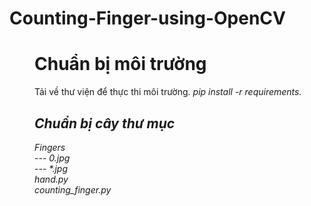 # Counting-Finger-using-OpenCV
<dir>
  <h1>Chuẩn bị môi trường</h1>
  Tải về thư viện để thực thi môi trường.
    <i>pip install -r requirements.
</dir>
<dir>
  <h2>Chuẩn bị cây thư mục</h2>
  Fingers
    <br>--- 0.jpg
    <br>--- *.jpg
  <br>hand.py
  <br>counting_finger.py
</dir>
